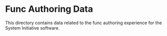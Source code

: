 # Func Authoring Data

This directory contains data related to the func authoring experience for the System Initiative software.